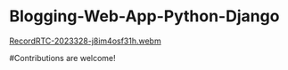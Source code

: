 # Blogging-Web-App-Python-Django


[RecordRTC-2023328-j8im4osf31h.webm](https://user-images.githubusercontent.com/112087807/235209304-45888ddd-38cd-4b17-82fd-3cedf0e4031b.webm)


#Contributions are welcome!


